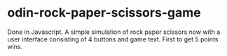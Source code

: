 # odin-rock-paper-scissors-game
Done in Javascript. A simple simulation of rock paper scissors now with a user interface consisting of 4 buttons and game text. First to get 5 points wins.
